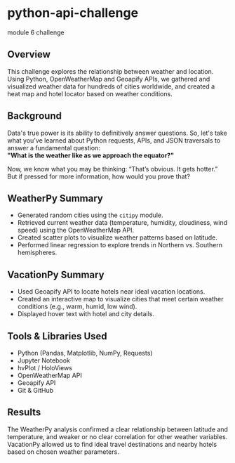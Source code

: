 # python-api-challenge
module 6 challenge

## Overview
This challenge explores the relationship between weather and location. Using Python, OpenWeatherMap and Geoapify APIs, we gathered and visualized weather data for hundreds of cities worldwide, and created a heat map and hotel locator based on weather conditions.

## Background
Data's true power is its ability to definitively answer questions. So, let's take what you've learned about Python requests, APIs, and JSON traversals to answer a fundamental question:  
**"What is the weather like as we approach the equator?"**

Now, we know what you may be thinking: “That’s obvious. It gets hotter.” But if pressed for more information, how would you prove that?

## WeatherPy Summary
- Generated random cities using the `citipy` module.
- Retrieved current weather data (temperature, humidity, cloudiness, wind speed) using the OpenWeatherMap API.
- Created scatter plots to visualize weather patterns based on latitude.
- Performed linear regression to explore trends in Northern vs. Southern hemispheres.

## VacationPy Summary
- Used Geoapify API to locate hotels near ideal vacation locations.
- Created an interactive map to visualize cities that meet certain weather conditions (e.g., warm, humid, low wind).
- Displayed hover text with hotel and city details.

## Tools & Libraries Used
- Python (Pandas, Matplotlib, NumPy, Requests)
- Jupyter Notebook
- hvPlot / HoloViews
- OpenWeatherMap API
- Geoapify API
- Git & GitHub

## Results
The WeatherPy analysis confirmed a clear relationship between latitude and temperature, and weaker or no clear correlation for other weather variables. VacationPy allowed us to find ideal travel destinations and nearby hotels based on chosen weather parameters.
